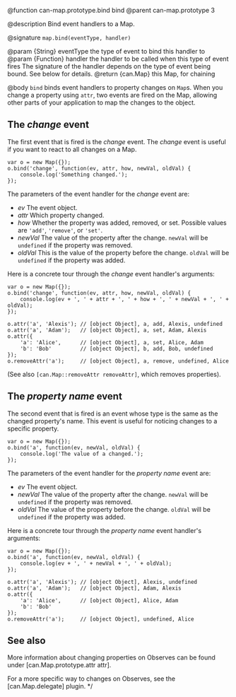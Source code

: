 @function can-map.prototype.bind bind
@parent can-map.prototype 3

@description Bind event handlers to a Map.

@signature `map.bind(eventType, handler)`

@param {String} eventType the type of event to bind this handler to
@param {Function} handler the handler to be called when this type of event fires
The signature of the handler depends on the type of event being bound. See below
for details.
@return {can.Map} this Map, for chaining

@body
`bind` binds event handlers to property changes on `Map`s. When you change
a property using `attr`, two events are fired on the Map, allowing other parts
of your application to map the changes to the object.

## The _change_ event

The first event that is fired is the _change_ event. The _change_ event is useful
if you want to react to all changes on a Map.


    var o = new Map({});
    o.bind('change', function(ev, attr, how, newVal, oldVal) {
        console.log('Something changed.');
    });


The parameters of the event handler for the _change_ event are:

- _ev_ The event object.
- _attr_ Which property changed.
- _how_ Whether the property was added, removed, or set. Possible values are `'add'`, `'remove'`, or `'set'`.
- _newVal_ The value of the property after the change. `newVal` will be `undefined` if the property was removed.
- _oldVal_ This is the value of the property before the change. `oldVal` will be `undefined` if the property was added.

Here is a concrete tour through the _change_ event handler's arguments:


    var o = new Map({});
    o.bind('change', function(ev, attr, how, newVal, oldVal) {
        console.log(ev + ', ' + attr + ', ' + how + ', ' + newVal + ', ' + oldVal);
    });

    o.attr('a', 'Alexis'); // [object Object], a, add, Alexis, undefined
    o.attr('a', 'Adam');   // [object Object], a, set, Adam, Alexis
    o.attr({
        'a': 'Alice',      // [object Object], a, set, Alice, Adam
        'b': 'Bob'         // [object Object], b, add, Bob, undefined
    });
    o.removeAttr('a');     // [object Object], a, remove, undefined, Alice


(See also `[can.Map::removeAttr removeAttr]`, which removes properties).

## The _property name_ event

The second event that is fired is an event whose type is the same as the changed
property's name. This event is useful for noticing changes to a specific property.


    var o = new Map({});
    o.bind('a', function(ev, newVal, oldVal) {
        console.log('The value of a changed.');
    });


The parameters of the event handler for the _property name_ event are:

- _ev_ The event object.
- _newVal_ The value of the property after the change. `newVal` will be `undefined` if the property was removed.
- _oldVal_ The value of the property before the change. `oldVal` will be `undefined` if the property was added.

Here is a concrete tour through the _property name_ event handler's arguments:


    var o = new Map({});
    o.bind('a', function(ev, newVal, oldVal) {
        console.log(ev + ', ' + newVal + ', ' + oldVal);
    });

    o.attr('a', 'Alexis'); // [object Object], Alexis, undefined
    o.attr('a', 'Adam');   // [object Object], Adam, Alexis
    o.attr({
        'a': 'Alice',      // [object Object], Alice, Adam
        'b': 'Bob'
    });
    o.removeAttr('a');     // [object Object], undefined, Alice


## See also

More information about changing properties on Observes can be found under
[can.Map.prototype.attr attr].

For a more specific way to changes on Observes, see the [can.Map.delegate] plugin.
*/

